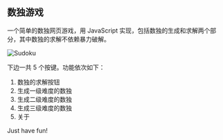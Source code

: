 ## 数独游戏

一个简单的数独网页游戏，用 JavaScript 实现，包括数独的生成和求解两个部分，其中数独的求解不依赖暴力破解。

![Sudoku](http://ww4.sinaimg.cn/large/6473e757tw1egttajzd4qj211y0lctd9.jpg)

下边一共 5 个按键。功能依次如下：

1. 数独的求解按钮
2. 生成一级难度的数独
3. 生成二级难度的数独
4. 生成三级难度的数独
5. 关于

Just have fun!